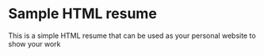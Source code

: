# Sample HTML resume

This is a simple HTML resume that can be used as your personal website to show your work
